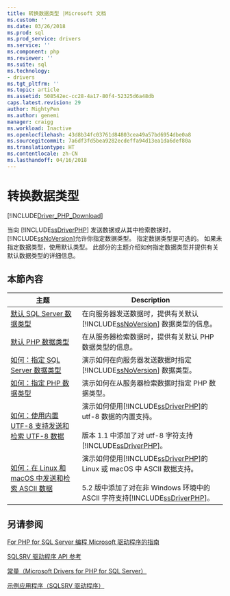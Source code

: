 ```yaml
---
title: 转换数据类型 |Microsoft 文档
ms.custom: ''
ms.date: 03/26/2018
ms.prod: sql
ms.prod_service: drivers
ms.service: ''
ms.component: php
ms.reviewer: ''
ms.suite: sql
ms.technology:
- drivers
ms.tgt_pltfrm: ''
ms.topic: article
ms.assetid: 508542ec-cc28-4a17-80f4-52325d6a48db
caps.latest.revision: 29
author: MightyPen
ms.author: genemi
manager: craigg
ms.workload: Inactive
ms.openlocfilehash: 43d8b34fc03761d84803cea49a57bd6954dbe0a8
ms.sourcegitcommit: 7a6df3fd5bea9282ecdeffa94d13ea1da6def80a
ms.translationtype: HT
ms.contentlocale: zh-CN
ms.lasthandoff: 04/16/2018
---
```

# <a name="converting-data-types"></a>转换数据类型
[!INCLUDE[Driver_PHP_Download](../../includes/driver_php_download.md)]

当向 [!INCLUDE[ssDriverPHP](../../includes/ssdriverphp_md.md)] 发送数据或从其中检索数据时， [!INCLUDE[ssNoVersion](../../includes/ssnoversion_md.md)]允许你指定数据类型。 指定数据类型是可选的。 如果未指定数据类型，使用默认类型。 此部分的主题介绍如何指定数据类型并提供有关默认数据类型的详细信息。  
  
## <a name="in-this-section"></a>本節內容  
  
|主题|Description|  
|---------|---------------|  
|[默认 SQL Server 数据类型](../../connect/php/default-sql-server-data-types.md)|在向服务器发送数据时，提供有关默认 [!INCLUDE[ssNoVersion](../../includes/ssnoversion_md.md)] 数据类型的信息。|  
|[默认 PHP 数据类型](../../connect/php/default-php-data-types.md)|在从服务器检索数据时，提供有关默认 PHP 数据类型的信息。|  
|[如何：指定 SQL Server 数据类型](../../connect/php/how-to-specify-sql-server-data-types-when-using-the-sqlsrv-driver.md)|演示如何在向服务器发送数据时指定 [!INCLUDE[ssNoVersion](../../includes/ssnoversion_md.md)] 数据类型。|  
|[如何：指定 PHP 数据类型](../../connect/php/how-to-specify-php-data-types.md)|演示如何在从服务器检索数据时指定 PHP 数据类型。|  
|[如何：使用内置 UTF-8 支持发送和检索 UTF-8 数据](../../connect/php/how-to-send-and-retrieve-utf-8-data-using-built-in-utf-8-support.md)|演示如何使用[!INCLUDE[ssDriverPHP](../../includes/ssdriverphp_md.md)]的 utf-8 数据的内置支持。<br /><br />版本 1.1 中添加了对 utf-8 字符支持[!INCLUDE[ssDriverPHP](../../includes/ssdriverphp_md.md)]。|  
|[如何：在 Linux 和 macOS 中发送和检索 ASCII 数据](../../connect/php/how-to-send-and-retrieve-ascii-data-in-linux-mac.md)|演示如何使用[!INCLUDE[ssDriverPHP](../../includes/ssdriverphp_md.md)]的 Linux 或 macOS 中 ASCII 数据支持。<br /><br />5.2 版中添加了对在非 Windows 环境中的 ASCII 字符支持[!INCLUDE[ssDriverPHP](../../includes/ssdriverphp_md.md)]。|
  
## <a name="see-also"></a>另请参阅  
[For PHP for SQL Server 编程 Microsoft 驱动程序的指南](../../connect/php/programming-guide-for-php-sql-driver.md)

[SQLSRV 驱动程序 API 参考](../../connect/php/sqlsrv-driver-api-reference.md)

[常量（Microsoft Drivers for PHP for SQL Server）](../../connect/php/constants-microsoft-drivers-for-php-for-sql-server.md)

[示例应用程序（SQLSRV 驱动程序）](../../connect/php/example-application-sqlsrv-driver.md)  
  
